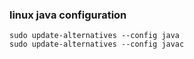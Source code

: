 ### linux java configuration







```
sudo update-alternatives --config java
sudo update-alternatives --config javac

```
